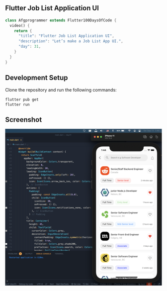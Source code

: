 ## Flutter Job List Application UI 

```dart
class Afgprogrammer extends Flutter100DaysOfCode {
  video() {
    return {
      "title": "Flutter Job List Application UI",
      "description": "Let’s make a Job List App UI.",
      "day": 31,
    }
  }
}
```




## Development Setup
Clone the repository and run the following commands:
```
flutter pub get
flutter run
```

## Screenshot

<img src="assets/screenshots/job-list.png" />


